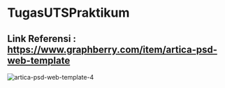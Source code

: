 # TugasUTSPraktikum
## Link Referensi : https://www.graphberry.com/item/artica-psd-web-template
![artica-psd-web-template-4](https://user-images.githubusercontent.com/81921974/116885868-95799100-ac52-11eb-86df-45f0c541b7e6.jpg)
